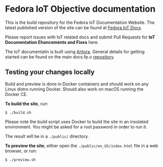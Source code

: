 # Fedora IoT Objective documentation

This is the build repository for the Fedora IoT Documentation Website. The latest
published version of the site can be found at [Fedora IoT Docs](https://docs.fedoraproject.org/en_US/iot/).

Please report issues with IoT related docs and submit Pull Requests for **IoT Documentation Ehancements and Fixes** here.

The IoT documentatin is built using [Antora](https://antora.org). General details for
getting started can be found on the main docs.fp.o [repository](https://pagure.io/fedora-docs/docs-fp-o/tree/master).

## Testing your changes locally

Build and preview is done in Docker containers and should work on any Linux distro running Docker.
Should also work on macOS running the Docker CE.

**To build the site**, run:

```
$ ./build.sh
```

Please note the build script uses Docker to build the site in an insolated environment.
You might be asked for a root password in order to run it.

The result will be in a `./public/` directory.

**To preview the site**, either open the `./public/en_US/index.html` file in a web browser, or run:

```
$ ./preview.sh
```


